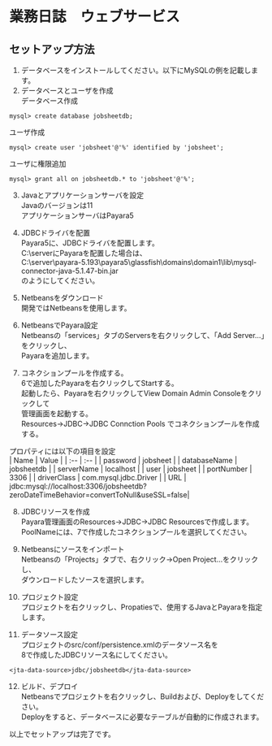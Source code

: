 # 業務日誌　ウェブサービス

## セットアップ方法
1. データベースをインストールしてください。以下にMySQLの例を記載します。
2. データベースとユーザを作成  
データベース作成
```
mysql> create database jobsheetdb;
```
ユーザ作成
```
mysql> create user 'jobsheet'@'%' identified by 'jobsheet';
```
ユーザに権限追加
```
mysql> grant all on jobsheetdb.* to 'jobsheet'@'%';
```

3. Javaとアプリケーションサーバを設定  
Javaのバージョンは11  
アプリケーションサーバはPayara5

4. JDBCドライバを配置  
Payara5に、JDBCドライバを配置します。  
C:\serverにPayaraを配置した場合は、  
C:\server\payara-5.193\payara5\glassfish\domains\domain1\lib\mysql-connector-java-5.1.47-bin.jar  
のようにしてください。

5. Netbeansをダウンロード  
開発ではNetbeansを使用します。

6. NetbeansでPayara設定  
Netbeansの「services」タブのServersを右クリックして、「Add Server...」をクリックし、  
Payaraを追加します。

7. コネクションプールを作成する。  
6で追加したPayaraを右クリックしてStartする。  
起動したら、Payaraを右クリックしてView Domain Admin Consoleをクリックして  
管理画面を起動する。  
Resources→JDBC→JDBC Connction Pools でコネクションプールを作成する。

プロパティには以下の項目を設定  
| Name | Value |
| :-- | :-- |
| password | jobsheet |
| databaseName | jobsheetdb |
| serverName | localhost |
| user | jobsheet |
| portNumber | 3306 |
| driverClass | com.mysql.jdbc.Driver |
| URL | jdbc:mysql://localhost:3306/jobsheetdb?zeroDateTimeBehavior=convertToNull&useSSL=false|

8. JDBCリソースを作成  
Payara管理画面のResources→JDBC→JDBC Resourcesで作成します。  
PoolNameには、7で作成したコネクションプールを選択してください。

9. Netbeansにソースをインポート  
Netbeansの「Projects」タブで、右クリック→Open Project...をクリックし、  
ダウンロードしたソースを選択します。

10. プロジェクト設定  
プロジェクトを右クリックし、Propatiesで、使用するJavaとPayaraを指定します。

11. データソース設定  
プロジェクトのsrc/conf/persistence.xmlのデータソース名を  
8で作成したJDBCリソース名にしてください。
```
<jta-data-source>jdbc/jobsheetdb</jta-data-source>
```
12. ビルド、デプロイ  
Netbeansでプロジェクトを右クリックし、Buildおよび、Deployをしてください。  
Deployをすると、データベースに必要なテーブルが自動的に作成されます。

以上でセットアップは完了です。
